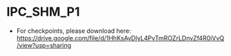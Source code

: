 # IPC_SHM_P1
- For checkpoints, please download here: https://drive.google.com/file/d/1HhKsAyDlyL4PyTmROZrLDnvZf4R0iVvQ/view?usp=sharing
